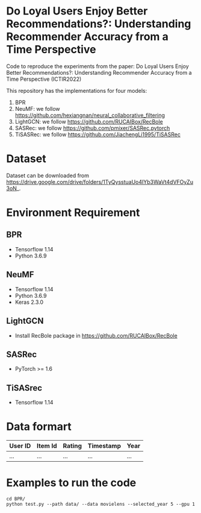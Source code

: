 # Do Loyal Users Enjoy Better Recommendations?: Understanding Recommender Accuracy from a Time Perspective

Code to reproduce the experiments from the paper: Do Loyal Users Enjoy Better Recommendations?: Understanding Recommender Accuracy from a Time Perspective (ICTIR2022)

This repository has the implementations for four models:
1. BPR
2. NeuMF: we follow https://github.com/hexiangnan/neural_collaborative_filtering
3. LightGCN: we follow https://github.com/RUCAIBox/RecBole
4. SASRec: we follow https://github.com/pmixer/SASRec.pytorch
5. TiSASRec: we follow https://github.com/JiachengLi1995/TiSASRec


# Dataset
Dataset can be downloaded from https://drive.google.com/drive/folders/1TyQysstuaUo4IYb3WaVt4dVFOyZu3oN_.

# Environment Requirement
## BPR
- Tensorflow 1.14
- Python 3.6.9

## NeuMF
- Tensorflow 1.14
- Python 3.6.9
- Keras 2.3.0

## LightGCN
- Install RecBole package in https://github.com/RUCAIBox/RecBole

## SASRec
- PyTorch >= 1.6

## TiSASrec
- Tensorflow 1.14

# Data formart


User ID | Item Id | Rating | Timestamp | Year
--------|---------|--------|-----------|-----
...|...|...|...|...

# Examples to run the code

```
cd BPR/
python test.py --path data/ --data movielens --selected_year 5 --gpu 1
```


